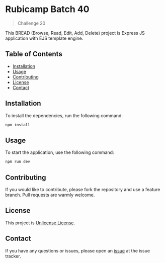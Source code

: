 # Rubicamp Batch 40

> Challenge 20

This BREAD (Browse, Read, Edit, Add, Delete) project is Express JS application with EJS template engine.

## Table of Contents

- [Installation](#installation)
- [Usage](#usage)
- [Contributing](#contributing)
- [License](#license)
- [Contact](#contact)

## Installation

To install the dependencies, run the following command:

```bash
npm install
```

## Usage

To start the application, use the following command:

```bash
npm run dev
```

## Contributing

If you would like to contribute, please fork the repository and use a feature branch. Pull requests are warmly welcome.

## License

This project is [Unlicense License](./LICENSE).

## Contact

If you have any questions or issues, please open an [issue](https://github.com/aryajava/rc40-challenge20-old/issues) at the issue tracker.
